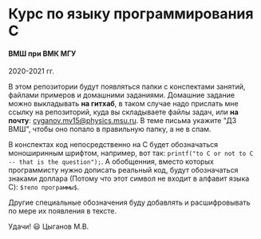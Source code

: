 # Курс по языку программирования C

#### ВМШ при ВМК МГУ
2020-2021 гг.

В этом репозитории будут появляться папки с конспектами занятий, файлами примеров и домашними заданиями. Домашние задание можно выкладывать **на гитхаб**, в таком случае надо прислать мне ссылку на репозиторий, куда вы складываете файлы задач, или **на почту**: [cyganov.mv15@physics.msu.ru](mailto:cyganov.mv15@physics.msu.ru). В теме письма укажите "ДЗ ВМШ", чтобы оно попало в правильную папку, а не в спам.

В конспектах код непосредственно на C будет обозначаться моноширинным шрифтом, например, вот так: `printf("to C or not to C -- that is the question");`. А обобщенния, вместо которых программисту нужно дописать реальный код, будут обозначаться знаками доллара (Потому что этот символ не входит в алфавит языка C): `$тело программы$`.

Другие специальные обозначения буду добавлять и расшифровывать по мере их появления в тексте.

Удачи! :smiley:
Цыганов М.В. 
